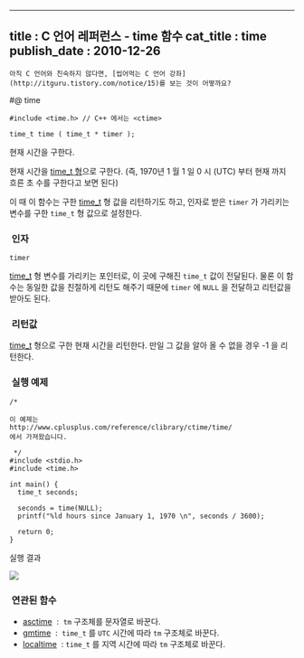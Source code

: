 ----------------
title : C 언어 레퍼런스 - time 함수
cat_title :  time
publish_date : 2010-12-26
--------------



```warning
아직 C 언어와 친숙하지 않다면, [씹어먹는 C 언어 강좌](http://itguru.tistory.com/notice/15)를 보는 것이 어떻까요?

```

#@ time

```info-format
#include <time.h> // C++ 에서는 <ctime>

time_t time ( time_t * timer );
```


현재 시간을 구한다.

현재 시간을 [time_t 형](http://itguru.tistory.com/113)으로 구한다. (즉, 1970년 1 월 1 일 0 시 (UTC) 부터 현재 까지 흐른 초 수를 구한다고 보면 된다)

이 때 이 함수는 구한 [time_t](http://itguru.tistory.com/113) 형 값을 리턴하기도 하고, 인자로 받은 `timer` 가 가리키는 변수를 구한 `time_t` 형 값으로 설정한다.



###  인자




`timer`

[time_t](http://itguru.tistory.com/113) 형 변수를 가리키는 포인터로, 이 곳에 구해진 `time_t` 값이 전달된다. 물론 이 함수는 동일한 값을 친절하게 리턴도 해주기 때문에 `timer` 에 `NULL` 을 전달하고 리턴값을 받아도 된다.




###  리턴값




 [time_t](http://itguru.tistory.com/113) 형으로 구한 현재 시간을 리턴한다. 만일 그 값을 알아 올 수 없을 경우 -1 을 리턴한다.



###  실행 예제




```cpp-formatted
/*

이 예제는
http://www.cplusplus.com/reference/clibrary/ctime/time/
에서 가져왔습니다.

 */
#include <stdio.h>
#include <time.h>

int main() {
  time_t seconds;

  seconds = time(NULL);
  printf("%ld hours since January 1, 1970 \n", seconds / 3600);

  return 0;
}
```


실행 결과


![](http://img1.daumcdn.net/thumb/R1920x0/?fname=http%3A%2F%2Fcfile25.uf.tistory.com%2Fimage%2F133D89414D16827029ED76)




###  연관된 함수


* [asctime](http://itguru.tistory.com/116)  :  `tm` 구조체를 문자열로 바꾼다.
*  [gmtime](http://itguru.tistory.com/119)  :  `time_t` 를 `UTC` 시간에 따라 `tm` 구조체로 바꾼다.
*  [localtime](http://itguru.tistory.com/120)  : `time_t` 를 지역 시간에 따라 `tm` 구조체로 바꾼다.